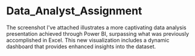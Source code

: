 # Data_Analyst_Assignment
The screenshot I've attached illustrates a more captivating data analysis presentation achieved through Power BI, surpassing what was previously accomplished in Excel. This new visualization includes a dynamic dashboard that provides enhanced insights into the dataset.
